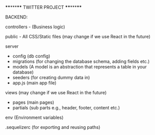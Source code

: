 ****\*\*****\*\*\*****\*\***** TWITTER PROJECT ****\*\*****\*\*\*****\*\*****

BACKEND:

controllers - (Business logic)

public - All CSS/Static files (may change if we use React in the future)

server

- config (db config)
- migrations (for changing the database schema, adding fields etc.)
- models (A model is an abstraction that represents a table in your database)
- seeders (for creating dummy data in)
- app.js (main app file)

views (may change if we use React in the future)

- pages (main pages)
- partials (sub parts e.g., header, footer, content etc.)

env (Environment variables)

.sequelizerc (for exporting and reusing paths)
